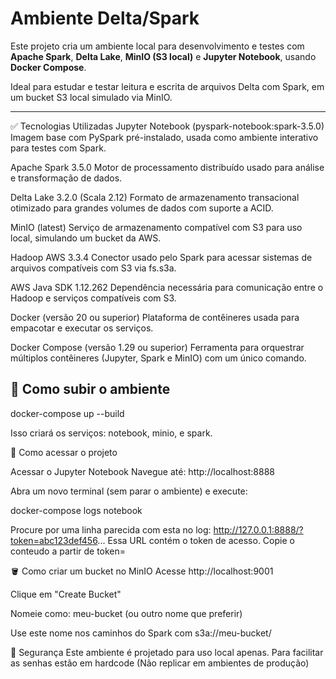 # Ambiente Delta/Spark

Este projeto cria um ambiente local para desenvolvimento e testes com **Apache Spark**, **Delta Lake**, **MinIO (S3 local)** e **Jupyter Notebook**, usando **Docker Compose**.

Ideal para estudar e testar leitura e escrita de arquivos Delta com Spark, em um bucket S3 local simulado via MinIO.

---

✅ Tecnologias Utilizadas
Jupyter Notebook (pyspark-notebook:spark-3.5.0)
Imagem base com PySpark pré-instalado, usada como ambiente interativo para testes com Spark.

Apache Spark 3.5.0
Motor de processamento distribuído usado para análise e transformação de dados.

Delta Lake 3.2.0 (Scala 2.12)
Formato de armazenamento transacional otimizado para grandes volumes de dados com suporte a ACID.

MinIO (latest)
Serviço de armazenamento compatível com S3 para uso local, simulando um bucket da AWS.

Hadoop AWS 3.3.4
Conector usado pelo Spark para acessar sistemas de arquivos compatíveis com S3 via fs.s3a.

AWS Java SDK 1.12.262
Dependência necessária para comunicação entre o Hadoop e serviços compatíveis com S3.

Docker (versão 20 ou superior)
Plataforma de contêineres usada para empacotar e executar os serviços.

Docker Compose (versão 1.29 ou superior)
Ferramenta para orquestrar múltiplos contêineres (Jupyter, Spark e MinIO) com um único comando.


## 🚀 Como subir o ambiente

docker-compose up --build

Isso criará os serviços: notebook, minio, e spark.

🧭 Como acessar o projeto

Acessar o Jupyter Notebook
Navegue até: http://localhost:8888

Abra um novo terminal (sem parar o ambiente) e execute:

docker-compose logs notebook

Procure por uma linha parecida com esta no log:
http://127.0.0.1:8888/?token=abc123def456...
Essa URL contém o token de acesso. Copie o conteudo a partir de token=

🪣 Como criar um bucket no MinIO
Acesse http://localhost:9001

Clique em "Create Bucket"

Nomeie como: meu-bucket (ou outro nome que preferir)

Use este nome nos caminhos do Spark com s3a://meu-bucket/


🔐 Segurança
Este ambiente é projetado para uso local apenas. Para facilitar as senhas estão em hardcode (Não replicar em ambientes de produção)




